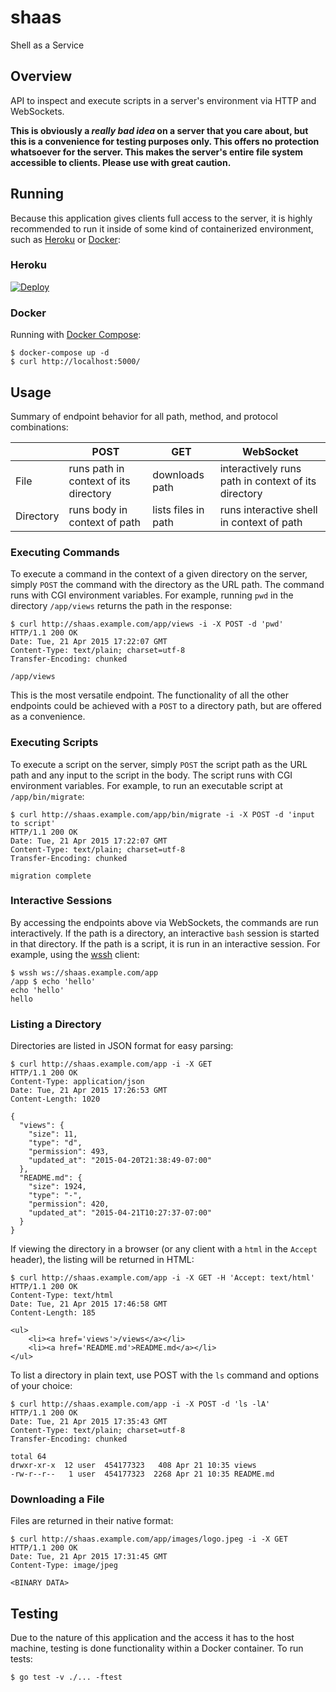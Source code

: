 # shaas
Shell as a Service

## Overview
API to inspect and execute scripts in a server's environment via HTTP and WebSockets.

**This is obviously a *really bad idea* on a server that you care about, but this is a convenience for testing purposes only. This offers no protection whatsoever for the server. This makes the server's entire file system accessible to clients. Please use with great caution.**

## Running

Because this application gives clients full access to the server, it is highly recommended to run it inside of some kind of containerized environment, such as [Heroku](http://www.heroku.com) or [Docker](https://www.docker.com/):

### Heroku

[![Deploy](https://www.herokucdn.com/deploy/button.png)](https://heroku.com/deploy?template=https://github.com/heroku/shaas)

### Docker

Running with [Docker Compose](https://docs.docker.com/compose):

    $ docker-compose up -d
    $ curl http://localhost:5000/

## Usage

Summary of endpoint behavior for all path, method, and protocol combinations:

|           |                 POST                  |         GET         |                      WebSocket                      |
|-----------|---------------------------------------|---------------------|-----------------------------------------------------|
| File      | runs path in context of its directory | downloads path      | interactively runs path in context of its directory |
| Directory | runs body in context of path          | lists files in path | runs interactive shell in context of path           |

### Executing Commands

To execute a command in the context of a given directory on the server, simply `POST` the command with the directory as the URL path. The command runs with CGI environment variables. For example, running `pwd` in the directory `/app/views` returns the path in the response:

    $ curl http://shaas.example.com/app/views -i -X POST -d 'pwd'
    HTTP/1.1 200 OK
    Date: Tue, 21 Apr 2015 17:22:07 GMT
    Content-Type: text/plain; charset=utf-8
    Transfer-Encoding: chunked

    /app/views

This is the most versatile endpoint. The functionality of all the other endpoints could be achieved with a `POST` to a directory path, but are offered as a convenience.

### Executing Scripts

To execute a script on the server, simply `POST` the script path as the URL path and any input to the script in the body. The script runs with CGI environment variables. For example, to run an executable script at `/app/bin/migrate`:

    $ curl http://shaas.example.com/app/bin/migrate -i -X POST -d 'input to script'
    HTTP/1.1 200 OK
    Date: Tue, 21 Apr 2015 17:22:07 GMT
    Content-Type: text/plain; charset=utf-8
    Transfer-Encoding: chunked

    migration complete

### Interactive Sessions

By accessing the endpoints above via WebSockets, the commands are run interactively. If the path is a directory, an interactive `bash` session is started in that directory. If the path is a script, it is run in an interactive session. For example, using the [wssh](https://github.com/progrium/wssh) client:

    $ wssh ws://shaas.example.com/app
    /app $ echo 'hello'
    echo 'hello'
    hello

### Listing a Directory

Directories are listed in JSON format for easy parsing:


    $ curl http://shaas.example.com/app -i -X GET
    HTTP/1.1 200 OK
    Content-Type: application/json
    Date: Tue, 21 Apr 2015 17:26:53 GMT
    Content-Length: 1020

    {
      "views": {
        "size": 11,
        "type": "d",
        "permission": 493,
        "updated_at": "2015-04-20T21:38:49-07:00"
      },
      "README.md": {
        "size": 1924,
        "type": "-",
        "permission": 420,
        "updated_at": "2015-04-21T10:27:37-07:00"
      }
    }

If viewing the directory in a browser (or any client with a `html` in the `Accept` header), the listing will be returned in HTML:

    $ curl http://shaas.example.com/app -i -X GET -H 'Accept: text/html'
    HTTP/1.1 200 OK
    Content-Type: text/html
    Date: Tue, 21 Apr 2015 17:46:58 GMT
    Content-Length: 185

    <ul>
        <li><a href='views'>/views</a></li>
        <li><a href='README.md'>README.md</a></li>
    </ul>

To list a directory in plain text, use POST with the `ls` command and options of your choice:

    $ curl http://shaas.example.com/app -i -X POST -d 'ls -lA'
    HTTP/1.1 200 OK
    Date: Tue, 21 Apr 2015 17:35:43 GMT
    Content-Type: text/plain; charset=utf-8
    Transfer-Encoding: chunked

    total 64
    drwxr-xr-x  12 user  454177323   408 Apr 21 10:35 views
    -rw-r--r--   1 user  454177323  2268 Apr 21 10:35 README.md

### Downloading a File

Files are returned in their native format:

    $ curl http://shaas.example.com/app/images/logo.jpeg -i -X GET
    HTTP/1.1 200 OK
    Date: Tue, 21 Apr 2015 17:31:45 GMT
    Content-Type: image/jpeg

    <BINARY DATA>

## Testing

Due to the nature of this application and the access it has to the host machine, testing is done functionality within a Docker container. To run tests:

    $ go test -v ./... -ftest
